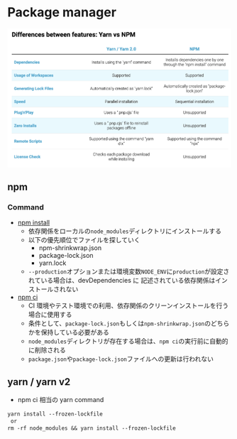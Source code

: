 # Package manager

![npm vs yarn](https://raw.githubusercontent.com/hiromaily/documents/main/images/yarn-npm.png 'npm vs yarn')

## npm

### Command

- [npm install](https://docs.npmjs.com/cli/v8/commands/npm-install)
  - 依存関係をローカルの`node_modules`ディレクトリにインストールする
  - 以下の優先順位でファイルを探していく
    - npm-shrinkwrap.json
    - package-lock.json
    - yarn.lock
  - `--production`オプションまたは環境変数`NODE_ENV`に`production`が設定されている場合は、devDependencies に
    記述されている依存関係はインストールされない
- [npm ci](https://docs.npmjs.com/cli/v8/commands/npm-ci)
  - CI 環境やテスト環境での利用、依存関係のクリーンインストールを行う場合に使用する
  - 条件として、`package-lock.json`もしくは`npm-shrinkwrap.json`のどちらかを保持している必要がある
  - `node_modules`ディレクトリが存在する場合は、`npm ci`の実行前に自動的に削除される
  - `package.json`や`package-lock.json`ファイルへの更新は行われない

## yarn / yarn v2

- npm ci 相当の yarn command

```
yarn install --frozen-lockfile
 or
rm -rf node_modules && yarn install --frozen-lockfile
```
